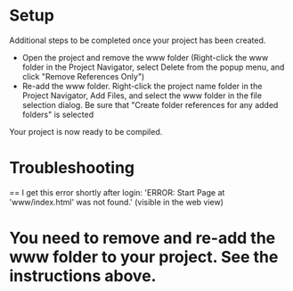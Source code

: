 # Setup

Additional steps to be completed once your project has been created.

- Open the project and remove the www folder (Right-click the www folder in the Project Navigator, select Delete from the popup menu, and click "Remove References Only")
- Re-add the www folder. Right-click the project name folder in the Project Navigator, Add Files, and select the www folder in the file selection dialog. Be sure that "Create folder references for any added folders" is selected

Your project is now ready to be compiled.

# Troubleshooting

==
I get this error shortly after login:
'ERROR: Start Page at \'www/index.html\' was not found.'  (visible in the web view)

You need to remove and re-add the www folder to your project.  See the instructions above.
==